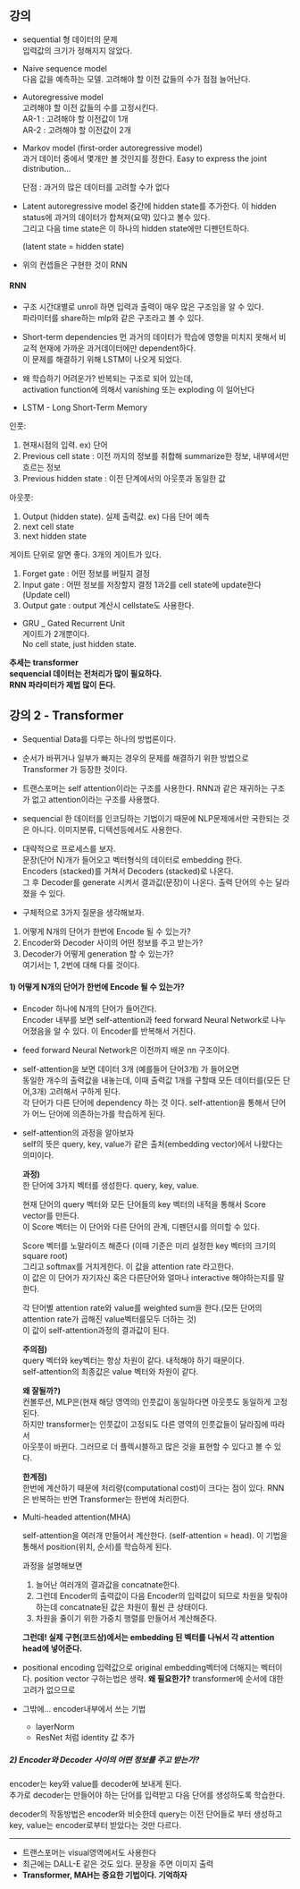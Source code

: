 ## 강의

* sequential 형 데이터의 문제  
입력값의 크기가 정해지지 않았다.

* Naive sequence model  
  다음 값을 예측하는 모델.
  고려해야 할 이전 값들의 수가 점점 늘어난다.

* Autoregressive model  
  고려해야 할 이전 값들의 수를 고정시킨다.  
  AR-1 : 고려해야 할 이전값이 1개  
  AR-2 : 고려해야 할 이전값이 2개  

* Markov model (first-order autoregressive model)  
  과거 데이터 중에서 몇개만 볼 것인지를 정한다.
  Easy to express the joint distribution...

  단점 : 과거의 많은 데이터를 고려할 수가 없다
  
* Latent autoregressive model
  중간에 hidden state를 추가한다. 이 hidden status에 과거의 데이터가 합쳐져(요약) 있다고 볼수 있다.  
  그리고 다음 time state은 이 하나의 hidden state에만 디펜던트하다.  

  (latent state = hidden state)
  
* 위의 컨셉들은 구현한 것이 RNN  

#### RNN

* 구조
  시간대별로 unroll 하면 입력과 출력이 매우 많은 구조임을 알 수 있다.   
  파라미터를 share하는 mlp와 같은 구조라고 볼 수 있다.

* Short-term dependencies
  먼 과거의 데이터가 학습에 영향을 미치지 못해서 비교적 현재에 가까운 과거데이터에만 dependent하다.  
  이 문제를 해결하기 위해 LSTM이 나오게 되었다.
   
* 왜 학습하기 어려운가?
  반복되는 구조로 되어 있는데,  
  activation function에 의해서 vanishing 또는 exploding 이 일어난다

* LSTM - Long Short-Term Memory

인풋:  
1. 현재시점의 입력. ex) 단어  
2. Previous cell state : 이전 까지의 정보를 취합해 summarize한 정보, 내부에서만 흐르는 정보
3. Previous hidden state : 이전 단계에서의 아웃풋과 동일한 값

아웃풋:  
1. Output (hidden state). 실제 출력값. ex) 다음 단어 예측
2. next cell state
3. next hidden state

게이트 단위로 알면 좋다. 3개의 게이트가 있다.
1. Forget gate : 어떤 정보를 버릴지 결정
2. Input gate : 어떤 정보를 저장할지 결정
1과2를 cell state에 update한다 (Update cell)
3. Output gate : output 계산시 cellstate도 사용한다.

* GRU _ Gated Recurrent Unit  
게이트가 2개뿐이다.  
No cell state, just hidden state.

__추세는 transformer  
sequencial 데이터는 전처리가 많이 필요하다.  
RNN 파라미터가 제법 많이 든다.__


## 강의 2 - Transformer

* Sequential Data를 다루는 하나의 방법론이다.  
* 순서가 바뀌거나 일부가 빠지는 경우의 문제를 해결하기 위한 방법으로 Transformer 가 등장한 것이다.  
* 트랜스포머는 self attention이라는 구조를 사용한다. RNN과 같은 재귀하는 구조가 없고 attention이라는 구조를 사용했다.  
* sequencial 한 데이터를 인코딩하는 기법이기 때문에 NLP문제에서만 국한되는 것은 아니다. 이미지분류, 디텍션등에서도 사용한다.  
* 대략적으로 프로세스를 보자.  
문장(단어 N)개가 들어오고 벡터형식의 데이터로 embedding 한다.  
Encoders (stacked)를 거쳐서 Decoders (stacked)로 나온다.  
그 후 Decoder를 generate 시켜서 결과값(문장)이 나온다. 출력 단어의 수는 달라졌을 수 있다.  

* 구체적으로 3가지 질문을 생각해보자.  
1) 어떻게 N개의 단어가 한번에 Encode 될 수 있는가?  
2) Encoder와 Decoder 사이의 어떤 정보를 주고 받는가?  
3) Decoder가 어떻게 generation 할 수 있는가?  
여기서는 1, 2번에 대해 다룰 것이다.

#### 1\) 어떻게 N개의 단어가 한번에 Encode 될 수 있는가? 

* Encoder 하나에 N개의 단어가 들어간다.  
  Encoder 내부를 보면 self-attention과 feed forward Neural Network로 나누어졌음을 알 수 있다.
  이 Encoder를 반복해서 거친다.

* feed forward Neural Network은 이전까지 배운 nn 구조이다.
* self-attention을 보면 데이터 3개 (예를들어 단어3개) 가 들어오면  
  동일한 개수의 출력값을 내놓는데, 이때 출력값 1개를 구할때 모든 데이터를(모든 단어,3개) 고려해서 구하게 된다.  
  각 단어가 다른 단어에 dependency 하는 것 이다. self-attention을 통해서 단어가 어느 단어에 의존하는가를 학습하게 된다.

* self-attention의 과정을 알아보자  
  self의 뜻은 query, key, value가 같은 출처(embedding vector)에서 나왔다는 의미이다.   

  **과정)**   
  한 단어에 3가지 벡터를 생성한다. query, key, value.  

  현재 단어의 query 벡터와 모든 단어들의 key 벡터의 내적을 통해서 Score vector를 만든다.    
  이 Score 벡터는 이 단어와 다른 단어의 관계, 디펜던시를 의미할 수 있다.    

  Score 벡터를 노말라이즈 해준다 (이때 기준은 미리 설정한 key 벡터의 크기의 square root)   
  그리고 softmax를 거치게한다. 이 값을 attention rate 라고한다.  
  이 값은 이 단어가 자기자신 혹은 다른단어와 얼마나 interactive 해야하는지를 말한다.  

  각 단어별 attention rate와 value를 weighted sum을 한다.(모든 단어의 attention rate가 곱해진 value벡터를모두 더하는 것)  
  이 값이 self-attention과정의 결과값이 된다.

  **주의점)**  
  query 벡터와 key벡터는 항상 차원이 같다. 내적해야 하기 때문이다.  
  self-attention의 최종값은 value 벡터와 차원이 같다.  

  **왜 잘될까?)**  
  컨볼루션, MLP은(현재 해당 영역의) 인풋값이 동일하다면 아웃풋도 동일하게 고정된다.  
  하지만 transformer는 인풋값이 고정되도 다른 영역의 인풋값들이 달라짐에 따라서  
  아웃풋이 바뀐다. 그러므로 더 플렉시블하고 많은 것을 표현할 수 있다고 볼 수 있다.  

  **한계점)**  
  한번에 계산하기 때문에 처리량(computational cost)이 크다는 점이 있다. RNN 은 반복하는 반면 Transformer는 한번에 처리한다.
  
* Multi-headed attention(MHA)
  
  self-attention을 여러개 만들어서 계산한다. (self-attention = head). 이 기법을 통해서 position(위치, 순서)를 학습하게 된다.  

  과정을 설명해보면  
  1) 늘어난 여러개의 결과값을 concatnate한다.  
  2) 그런데 Encoder의 출력값이 다음 Encoder의 입력값이 되므로 차원을 맞춰야 하는데 concatnate된 값은 차원이 훨씬 큰 상태이다.  
  3) 차원을 줄이기 위한 가중치 행렬를 만들어서 계산해준다.  
  
  **그런데! 실제 구현(코드상)에서는 embedding 된 벡터를 나눠서 각 attention head에 넣어준다.**
  
  
* positional encoding
  입력값으로 original embedding벡터에 더해지는 벡터이다. position vector 구하는법은 생략.
  **왜 필요한가?** transformer에 순서에 대한 고려가 없으므로
  
* 그밖에... encoder내부에서 쓰는 기법
  - layerNorm
  - ResNet 처럼 identity 값 추가

##### 2) Encoder와 Decoder 사이의 어떤 정보를 주고 받는가?   
encoder는 key와 value를 decoder에 보내게 된다.   
추가로 decoder는 만들어야 하는 단어를 입력받고 다음 단어를 생성하도록 학습한다.  

decoder의 작동방법은 encoder와 비슷한데 query는 이전 단어들로 부터 생성하고   
key, value는 encoder로부터 받았다는 것만 다르다.

---

* 트랜스포머는 visual영역에서도 사용한다
* 최근에는 DALL-E 같은 것도 있다. 문장을 주면 이미지 출력
* **Transformer, MAH는 중요한 기법이다. 기억하자**
